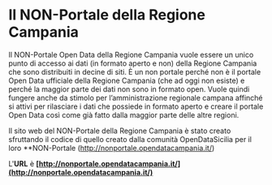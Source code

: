 # Il NON-Portale della Regione Campania
Il NON-Portale Open Data della Regione Campania vuole essere un unico punto di accesso ai dati (in formato aperto e non) della Regione Campania che sono distribuiti in decine di siti.
È un non portale perché non è il portale Open Data ufficiale della Regione Campania (che ad oggi non esiste) e perché la maggior parte dei dati non sono in formato open. Vuole quindi fungere anche da stimolo per l’amministrazione regionale campana affinché si attivi per rilasciare i dati che possiede in formato aperto e creare il portale Open Data così come già fatto dalla maggior parte delle altre regioni.

Il sito web del NON-Portale della Regione Campania è stato creato sfruttando il codice di quello creato dalla comunità OpenDataSicilia per il loro **NON-Portale (http://nonportale.opendatacampania.it/) 

L'**URL** è **[http://nonportale.opendatacampania.it/](http://nonportale.opendatacampania.it/)**
